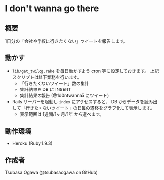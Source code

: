 # I don't wanna go there

## 概要

1日分の「会社や学校に行きたくない」ツイートを報告します。

## 動かす

* `lib/get_twilog.rake` を毎日動かすよう cron 等に設定しておきます。
上記スクリプトは以下業務を行います。
    * 「行きたくないツイート」数の集計
    * 集計結果を DB に INSERT
    * 集計結果の報告 (@1d0ntwanna5 にツイート)
* Rails サーバーを起動し `index` にアクセスすると、 DB からデータを読み出して「行きたくないツイート」の日毎の遷移をグラフ化して表示します。
    * 表示範囲は 1週間/1ヶ月/1年 から選べます。

## 動作環境

* Heroku (Ruby 1.9.3)

## 作成者

Tsubasa Ogawa (@tsubasaogawa on GitHub)
